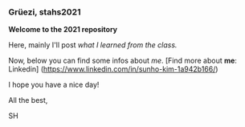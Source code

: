 ### Grüezi, stahs2021

**Welcome to the 2021 <Statistical Analysis of High-Throughput Genomic and Transcriptomic Data> repository**

Here, mainly I'll post _what I learned from the class._

Now, below you can find some infos about _me_. 
[Find more about **me**: Linkedin] (https://www.linkedin.com/in/sunho-kim-1a942b166/) 

  
  
I hope you have a nice day!

  
All the best,
  

SH
